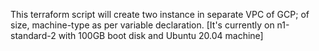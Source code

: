 

This terraform script will create two instance in separate VPC of GCP; of size, machine-type as per variable declaration. [It's currently on 
n1-standard-2 with 100GB boot disk and Ubuntu 20.04 machine]
